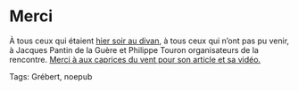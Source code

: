 # Merci

À tous ceux qui étaient [hier soir au divan](http://blog.tcrouzet.com/2006/12/22/rdv-au-divan-le-23-janvier/), à tous ceux qui n’ont pas pu venir, à Jacques Pantin de la Guère et Philippe Touron organisateurs de la rencontre. [Merci à aux caprices du vent pour son article et sa vidéo.](http://aristippe.over-blog.com/article-5375835.html)<span id="more-341"></span>

Tags: Grébert, noepub